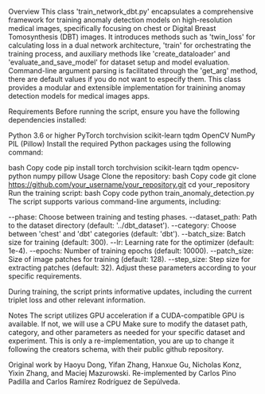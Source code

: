 Overview
This class 'train_network_dbt.py' encapsulates a comprehensive framework for training anomaly detection models on high-resolution medical images, specifically focusing on chest or Digital Breast Tomosynthesis (DBT) images. It introduces methods such as 'twin_loss' for calculating loss in a dual network architecture, 'train' for orchestrating the training process, and auxiliary methods like 'create_dataloader' and 'evaluate_and_save_model' for dataset setup and model evaluation. Command-line argument parsing is facilitated through the 'get_arg' method, there are default values if you do not want to especify them.
This class provides a modular and extensible implementation for trainining anomay detection models for medical images apps.


Requirements
Before running the script, ensure you have the following dependencies installed:

Python 3.6 or higher
PyTorch
torchvision
scikit-learn
tqdm
OpenCV
NumPy
PIL (Pillow)
Install the required Python packages using the following command:

bash
Copy code
pip install torch torchvision scikit-learn tqdm opencv-python numpy pillow
Usage
Clone the repository:
bash
Copy code
git clone https://github.com/your_username/your_repository.git
cd your_repository
Run the training script:
bash
Copy code
python train_anomaly_detection.py
The script supports various command-line arguments, including:

--phase: Choose between training and testing phases.
--dataset_path: Path to the dataset directory (default: '../dbt_dataset').
--category: Choose between 'chest' and 'dbt' categories (default: 'dbt').
--batch_size: Batch size for training (default: 300).
--lr: Learning rate for the optimizer (default: 1e-4).
--epochs: Number of training epochs (default: 10000).
--patch_size: Size of image patches for training (default: 128).
--step_size: Step size for extracting patches (default: 32).
Adjust these parameters according to your specific requirements.


During training, the script prints informative updates, including the current triplet loss and other relevant information.

Notes
The script utilizes GPU acceleration if a CUDA-compatible GPU is available. If not, we will use a CPU
Make sure to modify the dataset path, category, and other parameters as needed for your specific dataset and experiment.
This is only a re-implementation, you are up to change it following the creators schema, with their public github repository.

Original work by Haoyu Dong, Yifan Zhang, Hanxue Gu, Nicholas Konz, Yixin Zhang, and Maciej Mazurowski. Re-implemented by Carlos Pino Padilla and Carlos Ramírez Rodríguez de Sepúlveda.